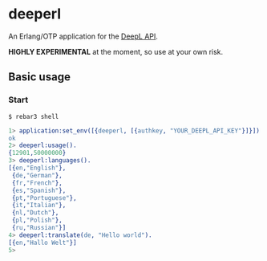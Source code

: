 # deeperl

An Erlang/OTP application for the [DeepL  API].

**HIGHLY EXPERIMENTAL** at the moment, so use at your own risk.

## Basic usage

### Start
```
$ rebar3 shell
```
```erlang
1> application:set_env([{deeperl, [{authkey, "YOUR_DEEPL_API_KEY"}]}]).
ok
2> deeperl:usage().
{12901,50000000}
3> deeperl:languages().
[{en,"English"},
 {de,"German"},
 {fr,"French"},
 {es,"Spanish"},
 {pt,"Portuguese"},
 {it,"Italian"},
 {nl,"Dutch"},
 {pl,"Polish"},
 {ru,"Russian"}]
4> deeperl:translate(de, "Hello world").
[{en,"Hallo Welt"}]
5> 
```

[DeepL  API]: https://www.deepl.com/docs-api.html
